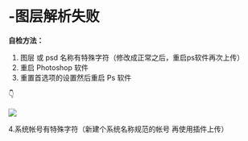 # -图层解析失败

**自检方法：**

1. 图层 或 psd 名称有特殊字符（修改成正常之后，重启ps软件再次上传）
2. 重启 Photoshop 软件
3. 重置首选项的设置然后重启 Ps 软件 

👇  
  
![](http://sos.lanhuapp.com/145.png)



4.系统帐号有特殊字符（新建个系统名称规范的帐号 再使用插件上传） 

